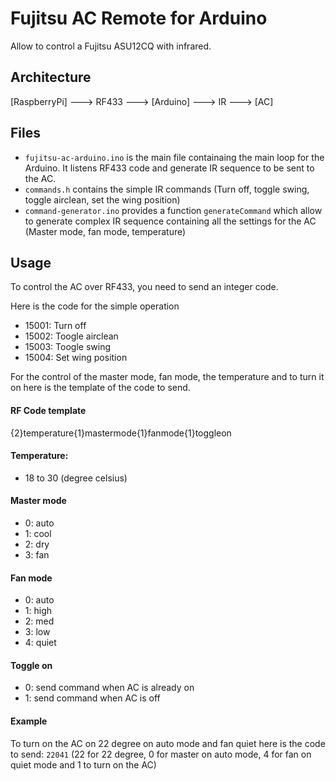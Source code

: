 # Fujitsu AC Remote for Arduino

Allow to control a Fujitsu ASU12CQ with infrared.

## Architecture

[RaspberryPi] ---> RF433 ---> [Arduino] ---> IR ---> [AC]


## Files

- `fujitsu-ac-arduino.ino` is the main file containaing the main loop for the Arduino. It listens RF433 code and generate IR sequence to be sent to the AC.
- `commands.h` contains the simple IR commands (Turn off, toggle swing, toggle airclean, set the wing position)
- `command-generator.ino` provides a function `generateCommand` which allow to generate complex IR sequence containing all the settings for the AC (Master mode, fan mode, temperature)

## Usage

To control the AC over RF433, you need to send an integer code.

Here is the code for the simple operation
- 15001: Turn off
- 15002: Toogle airclean
- 15003: Toogle swing
- 15004: Set wing position

For the control of the master mode, fan mode, the temperature and to turn it on here is the template of the code to send.

#### RF Code template
{2}temperature{1}mastermode{1}fanmode{1}toggleon

#### Temperature:
- 18 to 30 (degree celsius)

#### Master mode
- 0: auto
- 1: cool
- 2: dry
- 3: fan

#### Fan mode
- 0: auto
- 1: high
- 2: med
- 3: low
- 4: quiet

#### Toggle on
- 0: send command when AC is already on
- 1: send command when AC is off

#### Example

To turn on the AC on 22 degree on auto mode and fan quiet here is the code to send: `22041` (22 for 22 degree, 0 for master on auto mode, 4 for fan on quiet mode and 1 to turn on the AC)
